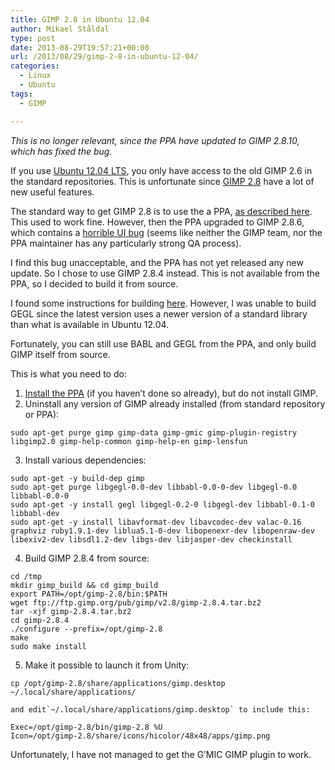 ```yaml
---
title: GIMP 2.8 in Ubuntu 12.04
author: Mikael Ståldal
type: post
date: 2013-08-29T19:57:21+00:00
url: /2013/08/29/gimp-2-8-in-ubuntu-12-04/
categories:
  - Linux
  - Ubuntu
tags:
  - GIMP

---
```

_This is no longer relevant, since the PPA have updated to GIMP 2.8.10, which has fixed the bug._

If you use [Ubuntu 12.04 LTS][1], you only have access to the old GIMP 2.6 in the standard repositories. This is unfortunate since [GIMP 2.8][2] have a lot of new useful features.

The standard way to get GIMP 2.8 is to use the a PPA, [as described here][3]. This used to work fine. However, then the PPA upgraded to GIMP 2.8.6, which contains a [horrible UI bug][4] (seems like neither the GIMP team, nor the PPA maintainer has any particularly strong QA process).

I find this bug unacceptable, and the PPA has not yet released any new update. So I chose to use GIMP 2.8.4 instead. This is not available from the PPA, so I decided to build it from source.

I found some instructions for building [here][5]. However, I was unable to build GEGL since the latest version uses a newer version of a standard library than what is available in Ubuntu 12.04.

Fortunately, you can still use BABL and GEGL from the PPA, and only build GIMP itself from source.

This is what you need to do:

  1. [Install the PPA][3] (if you haven&#8217;t done so already), but do not install GIMP.
  2. Uninstall any version of GIMP already installed (from standard repository or PPA): 
```
sudo apt-get purge gimp gimp-data gimp-gmic gimp-plugin-registry libgimp2.0 gimp-help-common gimp-help-en gimp-lensfun

```

  3. Install various dependencies: 
```
sudo apt-get -y build-dep gimp
sudo apt-get purge libgegl-0.0-dev libbabl-0.0-0-dev libgegl-0.0 libbabl-0.0-0
sudo apt-get -y install gegl libgegl-0.2-0 libgegl-dev libbabl-0.1-0 libbabl-dev
sudo apt-get -y install libavformat-dev libavcodec-dev valac-0.16 graphviz ruby1.9.1-dev liblua5.1-0-dev libopenexr-dev libopenraw-dev libexiv2-dev libsdl1.2-dev libgs-dev libjasper-dev checkinstall
```

  4. Build GIMP 2.8.4 from source: 
```
cd /tmp
mkdir gimp_build && cd gimp_build
export PATH=/opt/gimp-2.8/bin:$PATH
wget ftp://ftp.gimp.org/pub/gimp/v2.8/gimp-2.8.4.tar.bz2
tar -xjf gimp-2.8.4.tar.bz2
cd gimp-2.8.4
./configure --prefix=/opt/gimp-2.8
make
sudo make install

```

  5. Make it possible to launch it from Unity: 
```
cp /opt/gimp-2.8/share/applications/gimp.desktop ~/.local/share/applications/

```
    
    and edit`~/.local/share/applications/gimp.desktop` to include this:
    
```
Exec=/opt/gimp-2.8/bin/gimp-2.8 %U
Icon=/opt/gimp-2.8/share/icons/hicolor/48x48/apps/gimp.png

```

Unfortunately, I have not managed to get the G&#8217;MIC GIMP plugin to work.

 [1]: http://www.ubuntu.com/download/desktop/install-desktop-long-term-support
 [2]: http://www.gimp.org/release-notes/gimp-2.8.html
 [3]: http://www.webupd8.org/2013/06/install-gimp-286-in-ubuntu-ppa.html
 [4]: https://bugzilla.gnome.org/show_bug.cgi?id=703692
 [5]: http://www.gregorystrike.com/2012/05/03/how-to-build-gimp-2-8-from-source-in-ubuntu-12-04/